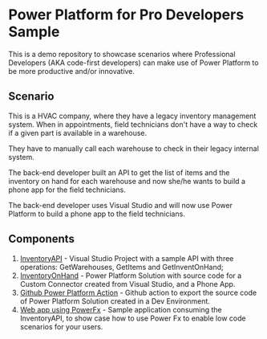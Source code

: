 # Power Platform for Pro Developers Sample

This is a demo repository to showcase scenarios where Professional Developers (AKA code-first developers) can make use of Power Platform to be more productive and/or innovative.

## Scenario

This is a HVAC company, where they have a legacy inventory management system.
When in appointments, field technicians don't have a way to check if a given part is available in a warehouse. 

They have to manually call each warehouse to check in their legacy internal system.

The back-end developer built an API to get the list of items and the inventory on hand for each warehouse and now she/he wants to build a phone app for the field technicians.

The back-end developer uses Visual Studio and will now use Power Platform to build a phone app to the field technicians.

## Components

1. [InventoryAPI](https://github.com/marcelbf/InventAPI/tree/master/InventAPI) - Visual Studio Project with a sample API with three operations: GetWarehouses, GetItems and GetInventOnHand;
2. [InventoryOnHand](https://github.com/marcelbf/InventAPI/tree/master/InventAPI/InventoryOnHand) - Power Platform Solution with source code for a Custom Connector created from Visual Studio, and a Phone App.
3. [Github Power Platform Action](https://github.com/marcelbf/InventAPI/blob/master/.github/workflows/export-and-commit-solution.yml) - Github action to export the source code of Power Platform Solution created in a Dev Environment.
4. [Web app using PowerFx](https://github.com/marcelbf/InventAPI/tree/master/Power%20Fx%20Demo) - Sample application consuming the InventoryAPI, to show case how to use Power Fx to enable low code scenarios for your users.


